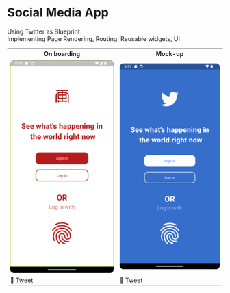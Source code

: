 # Social Media App 

Using Twitter as Blueprint<br>
Implementing Page Rendering, Routing, Reusable widgets, UI<br>


<table>
	<tbody width="100%">
	<tr>
			<th>On boarding</th>	
			<th>Mock-up</th>	
		</tr>
		<tr>
			<td>
			<img src="https://github.com/SidneyEmeka/myfiles/blob/master/rdm/onboarding.png" alt="signUP"></img>
			</td>
			 <td>
			<img src="https://github.com/SidneyEmeka/myfiles/blob/master/rdm/signUP.png" alt="HOME2"></img>
			</td>
		</tr>
		<tr>
			<td>
				🔗 <a href="https://twitter.com/siswipe">Tweet</a>
			</td>
			<td>
				🔗 <a href="https://x.com/sidswipe">Tweet</a>
			</td>
		</tr>
	</tbody>
</table>
<!-- <table>
	<tbody width="100%">
	<tr>
			<th>Timeline</th>	
			<th>Trending</th>	
		</tr>
		<tr>
			<td>
			<img src="https://github.com/SidneyEmeka/myfiles/blob/master/rdm/timeline.png" alt="signUP"></img>
			</td>
			 <td>
			<img src="https://github.com/SidneyEmeka/myfiles/blob/master/rdm/trending.png" alt="HOME2"></img>
			</td>
		</tr>
		<tr>
			<td>
				🔗 <a href="https://twitter.com/siswipe">Tweet</a>
			</td>
			<td>
				🔗 <a href="https://x.com/sidswipe">Tweet</a>
			</td>
		</tr>
	</tbody>
</table>-->

